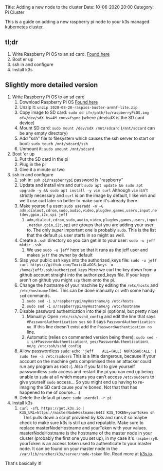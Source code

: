 Title: Adding a new node to the cluster
Date: 10-06-2020 20:00
Category: Pi Cluster

This is a guide on adding a new raspberry pi node to your k3s managed kubernetes cluster.


## tl;dr

1. Write Raspberry Pi OS to an sd card. [Found here](https://downloads.raspberrypi.org/raspios_lite_armhf_latest)
2. Boot er up
3. ssh in and configure
4. Install k3s


## Slightly more detailed version
1. Write Raspberry Pi OS to an sd card
    1. Download Raspberry Pi OS [Found here](https://downloads.raspberrypi.org/raspios_lite_armhf_latest)
    2. Unzip it: `unzip 2020-08-20-raspios-buster-armhf-lite.zip`
    3. Copy image to SD card: `sudo dd if=/path/to/raspberryPiOS.img of=/dev/sdX bs=4M conv=fsync` (where /dev/sdX is the SD card device)
    4. Mount SD card: `sudo mount /dev/sdX /mnt/sdcard` (`/mnt/sdcard` can be any empty directory)
    5. Add "ssh" file to filesystem which causes the ssh server to start on boot: `sudo touch /mnt/sdcard/ssh`
    6. Unmount it: `sudo umount /mnt/sdcard`
2. Boot 'er up
    1. Put the SD card in the pi
    2. Plug in the pi
    3. Give it a minute or two
3. ssh in and configure
    1. ssh in: `ssh pi@raspberrypi` password is "raspberry"
    2. Update and install vim and curl: `sudo apt update && sudo apt upgrade -y && sudo apt install -y vim curl` Although `vim` isn't strictly necessary and `curl` is on the image by default, I like vim and we'll use curl later so better to make sure it's already there.
    3. Make yourself a user: `sudo useradd -m -G adm,dialout,cdrom,sudo,audio,video,plugdev,games,users,input,netdev,gpio,i2c,spi jeff`
        1. `adm,dialout,cdrom,sudo,audio,video,plugdev,games,users,input,netdev,gpio,i2c,spi` are groups that you are adding your user to. The only _super_ important one is probably `sudo`. This is the list that the default `pi` user starts in so might as well.
    4. Create a `.ssh` directory so you can get in to your user: `sudo -u jeff mkdir .ssh`
        1. We use `sudo -u jeff` here so that it runs as the jeff user and makes `jeff` the owner by default
    5. Slap your public ssh keys into the authorized_keys file: `sudo -u jeff curl https://github.com/ToxicGLaDOS.keys -o /home/jeff/.ssh/authorized_keys` Here we curl the key down from a github account straight into the authorized_keys file. If your keys aren't on github you might `scp` them onto the pi.
    6. Change the hostname of your machine by editing the `/etc/hosts` and `/etc/hostname` files. This can be done manually or with some handy `sed` commands.
        1. `sudo sed -i s/raspberrypi/myHostname/g /etc/hosts`
        2. `sudo sed -i s/raspberrypi/myHostname/g /etc/hostname`
    7. Disable password authentication into the pi (optional, but pretty nice)
        1. Manually: Open `/etc/ssh/sshd_config` and edit the line that says `#PasswordAuthentication yes` so it says `PasswordAuthentication no`. If this line doesn't exist add the `PasswordAuthentication no` line.
        2. Automatic (relies on commented version being there): `sudo sed -i s/#PasswordAuthentication\ yes/PasswordAuthentication\ no/g /etc/ssh/sshd_config`
    8. Allow passwordless `sudo`: `echo 'jeff    ALL=(ALL) NOPASSWD:ALL' | sudo tee -a /etc/sudoers` This is a little dangerous, because if your account on the machine gets comprimised then an attacker could run any program as root :(. Also if you fail to give yourself passwordless `sudo` access and restart the pi you can end up being unable to `sudo` at all which means you can't access `/etc/sudoers` to give yourself `sudo` access... So you might end up having to re-imaging the SD card cause you're boned. Not that that has happened to me of course... :(
    9. Delete the default pi user: `sudo userdel -r pi`
4. Install k3s
    1. `curl -sfL https://get.k3s.io | K3S_URL=https://masterNodeHostname:6443 K3S_TOKEN=yourToken sh -` This pulls down a script provided by k3s and runs it so maybe check to make sure k3s is still up and reputable. Make sure to replace masterNodeHostname and yourToken with your values. masterNodeHostname is the hostname of the master node in your cluster (probably the first one you set up), in my case it's `raspberry0`. yourToken is an access token used to authenticate to your master node. It can be found on your master node in the `/var/lib/rancher/k3s/server/node-token` file. Read more at [k3s.io](https://k3s.io/).


That's basically it!

